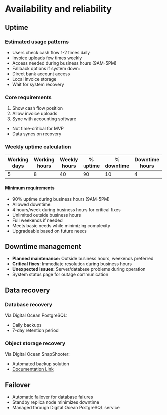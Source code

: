 # Availability and reliability

## Uptime

### Estimated usage patterns
- Users check cash flow 1-2 times daily
- Invoice uploads few times weekly
- Access needed during business hours (9AM-5PM)
- Fallback options if system down:
 - Direct bank account access
 - Local invoice storage
 - Wait for system recovery

### Core requirements
1. Show cash flow position
2. Allow invoice uploads 
3. Sync with accounting software
  - Not time-critical for MVP
  - Data syncs on recovery

### Weekly uptime calculation

| Working days | Working hours | Weekly hours | % uptime | % downtime | Downtime hours |
|--------------|---------------|--------------|----------|------------|----------------|
| 5            | 8             | 40           | 90       | 10         | 4              |

#### Minimum requirements
- 90% uptime during business hours (9AM-5PM)
- Allowed downtime:
 - 4 hours/week during business hours for critical fixes
 - Unlimited outside business hours
 - Full weekends if needed
- Meets basic needs while minimizing complexity
- Upgradeable based on future needs

## Downtime management
- **Planned maintenance:** Outside business hours, weekends preferred
- **Critical fixes:** Immediate resolution during business hours
- **Unexpected issues:** Server/database problems during operation
- System status page for outage communication

## Data recovery

### Database recovery
Via Digital Ocean PostgreSQL:
- Daily backups
- 7-day retention period

### Object storage recovery
Via Digital Ocean SnapShooter:
- Automated backup solution
- [Documentation Link](https://docs.digitalocean.com/support/how-do-i-back-up-spaces-buckets/)

## Failover
- Automatic failover for database failures
- Standby replica node minimizes downtime
- Managed through Digital Ocean PostgreSQL service